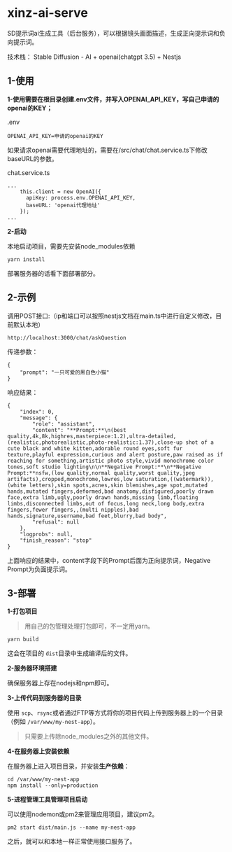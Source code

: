 # xinz-ai-serve

SD提示词ai生成工具（后台服务），可以根据镜头画面描述，生成正向提示词和负向提示词。

技术栈：
Stable Diffusion - AI + openai(chatgpt 3.5) + Nestjs

## 1-使用

**1-使用需要在根目录创建.env文件，并写入OPENAI_API_KEY，写自己申请的openai的KEY；**

.env

```
OPENAI_API_KEY=申请的openai的KEY
```

如果请求openai需要代理地址的，需要在/src/chat/chat.service.ts下修改baseURL的参数。

chat.service.ts

```
...
    this.client = new OpenAI({
      apiKey: process.env.OPENAI_API_KEY,
      baseURL: 'openai代理地址'
    });
...
```

**2-启动**

本地启动项目，需要先安装node_modules依赖

```
yarn install
```

部署服务器的话看下面部署部分。

## 2-示例

调用POST接口:（ip和端口可以按照nestjs文档在main.ts中进行自定义修改，目前默认本地）

`http://localhost:3000/chat/askQuestion`

传递参数：

```
{
    "prompt": "一只可爱的黑白色小猫"
}
```

响应结果：

```
{
    "index": 0,
    "message": {
        "role": "assistant",
        "content": "**Prompt:**\n(best quality,4k,8k,highres,masterpiece:1.2),ultra-detailed,(realistic,photorealistic,photo-realistic:1.37),close-up shot of a cute black and white kitten,adorable round eyes,soft fur texture,playful expression,curious and alert posture,paw raised as if reaching for something,artistic photo style,vivid monochrome color tones,soft studio lighting\n\n**Negative Prompt:**\n**Negative Prompt:**nsfw,(low quality,normal quality,worst quality,jpeg artifacts),cropped,monochrome,lowres,low saturation,((watermark)),(white letters),skin spots,acnes,skin blemishes,age spot,mutated hands,mutated fingers,deformed,bad anatomy,disfigured,poorly drawn face,extra limb,ugly,poorly drawn hands,missing limb,floating limbs,disconnected limbs,out of focus,long neck,long body,extra fingers,fewer fingers,,(multi nipples),bad hands,signature,username,bad feet,blurry,bad body",
        "refusal": null
    },
    "logprobs": null,
    "finish_reason": "stop"
}
```

上面响应的结果中，content字段下的Prompt后面为正向提示词，Negative Prompt为负面提示词。

## 3-部署

**1-打包项目**

> 用自己的包管理处理打包即可，不一定用yarn。

```
yarn build
```

这会在项目的 `dist`目录中生成编译后的文件。

**2-服务器环境搭建**

确保服务器上存在nodejs和npm即可。

**3-上传代码到服务器的目录**

使用 `scp`、`rsync`或者通过FTP等方式将你的项目代码上传到服务器上的一个目录（例如 `/var/www/my-nest-app`）。

> 只需要上传除node_modules之外的其他文件。

**4-在服务器上安装依赖**

在服务器上进入项目目录，并安装**生产依赖**：

```
cd /var/www/my-nest-app
npm install --only=production
```

**5-进程管理工具管理项目启动**

可以使用nodemon或pm2来管理应用项目，建议pm2。

```
pm2 start dist/main.js --name my-nest-app
```

之后，就可以和本地一样正常使用接口服务了。
